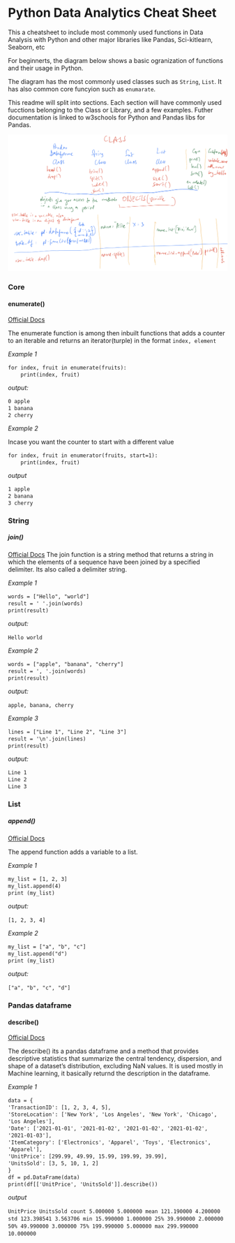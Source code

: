 # Python Data Analytics Cheat Sheet

This a cheatsheet to include most commonly used functions in Data Analysis with 
Python and other major libraries like Pandas, Sci-kitlearn, Seaborn, etc

For beginnerts, the diagram below shows a basic ogranization of functions and 
their usage in Python.

The diagram has the most commonly used classes such as `String`, `List`. It has also 
common core funcyion such as `enumarate`. 

This readme will split into sections. Each section will have commonly used fucctions
belonging to the Class or Library, and a few examples. Futher documentation is linked
to w3schools for Python and Pandas libs for Pandas.

![Python Class Structure](images/python_classes.jpg)


### Core

#### enumerate()
[Official Docs](https://www.w3schools.com/python/ref_func_enumerate.asp)

The enumerate function is among then inbuilt functions that adds a counter to 
an iterable and returns an iterator(turple) in the format `index, element`

_Example 1_

```fruits = ["apple", "banana", "cherry"]
for index, fruit in enumerate(fruits):
    print(index, fruit)
```
_output:_

```
0 apple
1 banana
2 cherry
```

_Example 2_

Incase you want the counter to start with a different value
```fruits = ["apple", "banana", "cherry"]
for index, fruit in enumerator(fruits, start=1):
    print(index, fruit)
```
_output_

```
1 apple
2 banana
3 cherry
```

### String

##### join()

[Official Docs](https://www.w3schools.com/python/ref_string_join.asp)
The join function is a string method that returns a string in which the elements 
of a sequence have been joined by a specified delimiter. Its also called a 
delimiter string.

_Example 1_
```
words = ["Hello", "world"]
result = ' '.join(words)
print(result)
```
_output:_

`Hello world`

_Example 2_
```
words = ["apple", "banana", "cherry"]
result = ', '.join(words)
print(result)
```
_output:_

`apple, banana, cherry`

_Example 3_

```
lines = ["Line 1", "Line 2", "Line 3"]
result = '\n'.join(lines)
print(result)
```
_output:_

```
Line 1
Line 2
Line 3
```


### List

##### append()
[Official Docs](https://www.w3schools.com/python/ref_list_append.asp)

The append function adds a variable to a list. 

_Example 1_
```
my_list = [1, 2, 3]
my_list.append(4)
print (my_list)
```
_output:_

`[1, 2, 3, 4]`

_Example 2_

```
my_list = ["a", "b", "c"]
my_list.append("d")
print (my_list)
```
_output:_

`["a", "b", "c", "d"]`


### Pandas dataframe


#### describe()
[Official Docs](https://www.w3schools.com/python/pandas/ref_df_describe.asp#:~:text=The%20describe()%20method%20returns,The%20average%20(mean)%20value.)


The describe() its a pandas dataframe and a method that provides descriptive
statistics that summarize the central
tendency, dispersion, and shape of a dataset’s distribution, excluding NaN
values. It is used mostly in Machine learning, it basically returnd the
description in the dataframe.


_Example 1_


```
data = {
'TransactionID': [1, 2, 3, 4, 5],
'StoreLocation': ['New York', 'Los Angeles', 'New York', 'Chicago', 'Los Angeles'],
'Date': ['2021-01-01', '2021-01-02', '2021-01-02', '2021-01-02', '2021-01-03'],
'ItemCategory': ['Electronics', 'Apparel', 'Toys', 'Electronics', 'Apparel'],
'UnitPrice': [299.99, 49.99, 15.99, 199.99, 39.99],
'UnitsSold': [3, 5, 10, 1, 2]
}
df = pd.DataFrame(data)
print(df[['UnitPrice', 'UnitsSold']].describe())
```


_output_


`UnitPrice UnitsSold
count 5.000000 5.000000
mean 121.190000 4.200000
std 123.398541 3.563706
min 15.990000 1.000000
25% 39.990000 2.000000
50% 49.990000 3.000000
75% 199.990000 5.000000
max 299.990000 10.000000`



